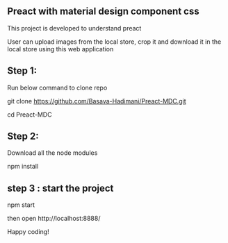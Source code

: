 Preact with material design component css
-----------------------------------------
This project is developed to understand preact

User can upload images from the local store, crop it and download it in the local store using this web application

Step 1:
------
Run below command to clone repo

git clone https://github.com/Basava-Hadimani/Preact-MDC.git

cd Preact-MDC


Step 2: 
-------
Download all the node modules

npm install

step 3 : start the project
--------------------------

npm start

then open http://localhost:8888/

Happy coding!
